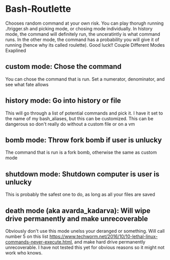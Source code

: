 # Bash-Routlette
Chooses random command at your own risk. You can play thorugh running ./trigger.sh and picking mode, or chosing mode individually. In history mode, the command will definitely run, the unceratintly is what command runs. In the other mode, the command has a probability you will give it of running (hence why its called roulette). Good luck!!
Couple Different Modes Exaplined
## custom mode: Chose the command
You can chose the command that is run. Set a numerator, denominator, and see what fate allows
## history mode: Go into history or file
This will go through a list of potential commands and pick it. I have it set to the name of my bash_aliases, but this can be customized. This can be dangerous so don't really do without a custom file or on a vm
## bomb mode: Throw fork bomb if user is unlucky
The command that is run is a fork bomb, otherwise the same as custom mode
## shutdown mode: Shutdown computer is user is unlucky
This is probably the safest one to do, as long as all your files are saved
## 
## death mode (aka avarda_kadarva): Will wipe drive permanently and make unrecoverable
Obviously don't use this mode unelss your deranged or something. Will call number 5 on this list https://www.techworm.net/2016/10/10-lethal-linux-commands-never-execute.html, and make hard drive permanently unrecoverable. I have not tested this yet for obvious reasons so it might not work who knows.

